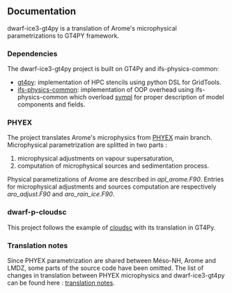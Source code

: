 ## Documentation


dwarf-ice3-gt4py is a translation of Arome's microphysical parametrizations to GT4PY framework.

### Dependencies

The dwarf-ice3-gt4py project is built on GT4Py and ifs-physics-common:

 - [gt4py](https://github.com/GridTools/gt4py): implementation of HPC stencils using python DSL for GridTools.
 - [ifs-physics-common](https://github.com/stubbiali/ifs-physics-common): implementation of OOP overhead using ifs-physics-common which overload [sympl](https://sympl.readthedocs.io/en/latest/) for proper description of model components and fields.

### PHYEX

The project translates Arome's microphysics from [PHYEX](https://github.com/UMR-CNRM/PHYEX) main branch. Microphysical parametrization are splitted in two parts :

1. microphysical adjustments on vapour supersaturation,
2. computation of microphysical sources and sedimentation process.

Physical parametizations of Arome are described in _apl_arome.F90_. Entries for microphysical adjustments and sources computation are respectively _aro_adjust.F90_ and _aro_rain_ice.F90_.

### dwarf-p-cloudsc

This project follows the example of [cloudsc](https://github.com/ecmwf-ifs/dwarf-p-cloudsc) with its translation in GT4Py. 

### Translation notes

Since PHYEX parametrization are shared between Méso-NH, Arome and LMDZ, some parts of the source code have been omitted. The list of changes in translation between PHYEX microphysics and dwarf-ice3-gt4py can be found here : [translation notes](translation_options.md).